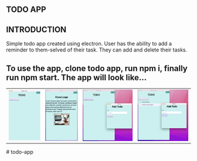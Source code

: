 ## TODO APP

## INTRODUCTION
Simple todo app created using electron. User has the ability to add a reminder to them-selved of their task. They can add and delete their tasks. 

## To use the app, clone todo app, run npm i, finally run npm start. The app will look like...

<table>
<tr>
    <td> <img src="/image/home.png" alt="Home Page"> </td>
    <td> <img src="/image/about.png" alt="About Page"> </td>
    <td> <img src="/image/create.png" alt="Create Page"> </td>
    <td> <img src="/image//todo.png" alt="Example of todo"> </td>
  </tr>
</table># todo-app
